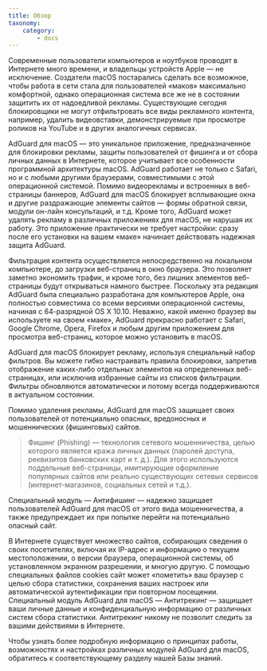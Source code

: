 ```yaml
---
title: Обзор
taxonomy:
    category:
        - docs
---
```


Современные пользователи компьютеров и ноутбуков проводят в Интернете много времени, и владельцы устройств Apple — не исключение. Создатели macOS постарались сделать все возможное, чтобы работа в сети стала для пользователей «маков» максимально комфортной, однако операционная система все же не в состоянии защитить их от надоедливой рекламы. Существующие сегодня блокировщики не могут отфильтровать все виды рекламного контента, например, удалить видеовставки, демонстрируемые при просмотре роликов на YouTube и в других аналогичных сервисах.

AdGuard для macOS — это уникальное приложение, предназначенное для блокировки рекламы, защиты пользователей от фишинга и от сбора личных данных в Интернете, которое учитывает все особенности программной архитектуры macOS. AdGuard работает не только с Safari, но и с любыми другими браузерами, совместимыми с этой операционной системой. Помимо видеорекламы и встроенных в веб-страницы баннеров, AdGuard для macOS блокирует всплывающие окна и другие раздражающие элементы сайтов — формы обратной связи, модули он-лайн консультаций, и т.д. Кроме того, AdGuard может удалять рекламу в различных приложениях для macOS, не нарушая их работу. Это приложение практически не требует настройки: сразу после его установки на вашем «маке» начинает действовать надежная защита AdGuard.

Фильтрация контента осуществляется непосредственно на локальном компьютере, до загрузки веб-страниц в окно браузера. Это позволяет заметно экономить трафик, и кроме того, без лишних элементов веб-страницы будут открываться намного быстрее. Поскольку эта редакция AdGuard была специально разработана для компьютеров Apple, она полностью совместима со всеми версиями операционной системы, начиная с 64-разрядной OS X 10.10. Неважно, какой именно браузер вы используете на своем «маке», AdGuard прекрасно работает с Safari, Google Chrome, Opera, Firefox и любым другим приложением для просмотра веб-страниц, которое можно установить в macOS.

AdGuard для macOS блокирует рекламу, используя специальный набор фильтров. Вы можете гибко настраивать правила блокировки, запретив отображение каких-либо отдельных элементов на определенных веб-страницах, или исключив избранные сайты из списков фильтрации. Фильтры обновляются автоматически и потому всегда поддерживаются в актуальном состоянии.

Помимо удаления рекламы, AdGuard для macOS защищает своих пользователей от потенциально опасных, вредоносных и мошеннических (фишинговых) сайтов.

>Фишинг (Phishing) — технология сетевого мошенничества, целью которого является кража личных данных (паролей доступа, реквизитов банковских карт и т. д.). Для этого используются поддельные веб-страницы, имитирующие оформление популярных сайтов или реально существующих сетевых сервисов (интернет-магазинов, социальных сетей и т.д.).

Специальный модуль — Антифишинг — надежно защищает пользователей AdGuard для macOS от этого вида мошенничества, а также предупреждает их при попытке перейти на потенциально опасный сайт.

В Интернете существует множество сайтов, собирающих сведения о своих посетителях, включая их IP-адрес и информацию о текущем местоположении, о версии браузера, операционной системы, об установленном экранном разрешении, и многую другую. С помощью специальных файлов cookies сайт может «пометить» ваш браузер с целью сбора статистики, сохранения ваших настроек или автоматической аутентификации при повторном посещении. Специальный модуль AdGuard для macOS — Антитрекинг — защищает ваши личные данные и конфиденциальную информацию от различных систем сбора статистики. Антитрекинг никому не позволит следить за вашими действиями в Интернете.

Чтобы узнать более подробную информацию о принципах работы, возможностях и настройках различных модулей AdGuard для macOS, обратитесь к соответствующему разделу нашей Базы знаний.


